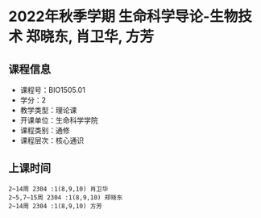 # 2022年秋季学期 生命科学导论-生物技术 郑晓东, 肖卫华, 方芳






## 课程信息

- 课程号：BIO1505.01
- 学分：2
- 教学类型：理论课
- 开课单位：生命科学学院
- 课程类别：通修
- 课程层次：核心通识

## 上课时间

```
2~14周 2304 :1(8,9,10) 肖卫华
2~5,7~15周 2304 :1(8,9,10) 郑晓东
2~14周 2304 :1(8,9,10) 方芳
```

